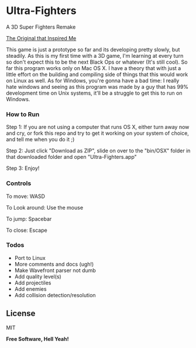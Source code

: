 # Ultra-Fighters

A 3D Super Fighters Remake

[The Original that Inspired Me](http://www.twoplayergames.org/play/592-Super_Fighters.html)

This game is just a prototype so far and its developing pretty slowly, but steadily. As this is my first time with 
a 3D game, I'm learning at every turn so don't expect this to be the next Black Ops or whatever (It's still cool). 
So far this program works only on Mac OS X. I have a theory that with just a little effort on the building and 
compiling side of things that this would work on Linux as well. As for Windows, you're gonna have a bad time: I 
really hate windows and seeing as this program was made by a guy that has 99% development time on Unix systems, 
it'll be a struggle to get this to run on Windows.


### How to Run

Step 1: If you are not using a computer that runs OS X, either turn away now and cry, or fork this repo and try to 
get it working on your system of choice, and tell me when you do it ;)

Step 2: Just click "Download as ZIP", slide on over to the "bin/OSX" folder in that downloaded folder and open 
"Ultra-Fighters.app"

Step 3: Enjoy!


### Controls

To move: WASD

To Look around: Use the mouse

To jump: Spacebar

To close: Escape

### Todos
 - Port to Linux
 - More comments and docs (ugh!)
 - Make Wavefront parser not dumb
 - Add quality level(s)
 - Add projectiles
 - Add enemies
 - Add collision detection/resolution


License
----

MIT


**Free Software, Hell Yeah!**
